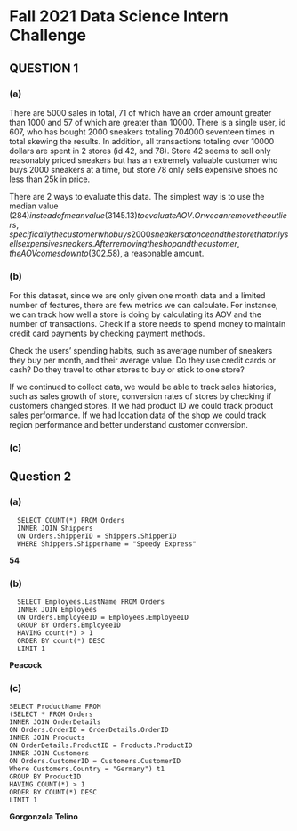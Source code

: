 # Fall 2021 Data Science Intern Challenge

## QUESTION 1

### (a)
There are 5000 sales in total, 71 of which have an order amount greater than 1000 and 57 of which are greater than 10000. There is a single user, id 607, who has bought 2000 sneakers totaling 704000 seventeen times in total skewing the results. In addition, all transactions totaling over 10000 dollars are spent in 2 stores (id 42, and 78). Store 42 seems to sell only reasonably priced sneakers but has an extremely valuable customer who buys 2000 sneakers at a time, but store 78 only sells expensive shoes no less than 25k in price.

There are 2 ways to evaluate this data. The simplest way is to use the median value ($284) instead of mean value (3145.13) to evaluate AOV. Or we can remove the outliers, specifically the customer who buys 2000 sneakers at once and the store that only sells expensive sneakers. After removing the shop and the customer, the AOV comes down to ($302.58), a reasonable amount.

### (b)
For this dataset, since we are only given one month data and a limited number of features, there are few metrics we can calculate. For instance, we can track how well a store is doing by calculating its AOV and the number of transactions. Check if a store needs to spend money to maintain credit card payments by checking payment methods. 

Check the users’ spending habits, such as average number of sneakers they buy per month, and their average value. Do they use credit cards or cash? Do they travel to other stores to buy or stick to one store? 

If we continued to collect data, we would be able to track sales histories, such as sales growth of store, conversion rates of stores by checking if customers changed stores. If we had product ID we could track product sales performance. If we had location data of the shop we could track region performance and better understand customer conversion.

### (c)

## Question 2
### (a)
```
  SELECT COUNT(*) FROM Orders  
  INNER JOIN Shippers  
  ON Orders.ShipperID = Shippers.ShipperID  
  WHERE Shippers.ShipperName = "Speedy Express"  
```

__54__


### (b)
```
  SELECT Employees.LastName FROM Orders  
  INNER JOIN Employees  
  ON Orders.EmployeeID = Employees.EmployeeID  
  GROUP BY Orders.EmployeeID  
  HAVING count(*) > 1  
  ORDER BY count(*) DESC  
  LIMIT 1  
```


__Peacock__

### (c)
```
SELECT ProductName FROM  
(SELECT * FROM Orders  
INNER JOIN OrderDetails  
ON Orders.OrderID = OrderDetails.OrderID  
INNER JOIN Products  
ON OrderDetails.ProductID = Products.ProductID  
INNER JOIN Customers  
ON Orders.CustomerID = Customers.CustomerID  
Where Customers.Country = "Germany") t1  
GROUP BY ProductID  
HAVING COUNT(*) > 1  
ORDER BY COUNT(*) DESC  
LIMIT 1
```

__Gorgonzola Telino__

